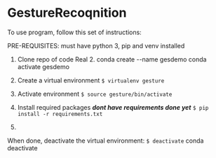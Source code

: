 # GestureRecoqnition

To use program, follow this set of instructions:

PRE-REQUISITES: must have python 3, pip and venv installed

1. Clone repo of code
Real 2. conda create --name gesdemo
conda activate gesdemo

2. Create a virtual environment
```$ virtualenv gesture ```
3. Activate environment
```$ source gesture/bin/activate ```
4. Install required packages ***dont have requirements done yet***
```$ pip install -r requirements.txt ```
5. 


When done, deactivate the virtual environment:
```$ deactivate```
conda deactivate 

